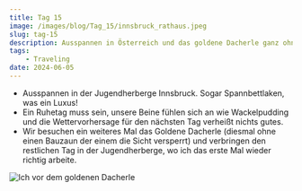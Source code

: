 ```yaml
---
title: Tag 15
image: /images/blog/Tag_15/innsbruck_rathaus.jpeg
slug: tag-15
description: Ausspannen in Österreich und das goldene Dacherle ganz ohne Sichtschutz!
tags: 
    - Traveling
date: 2024-06-05
---
```


- Ausspannen in der Jugendherberge Innsbruck. Sogar Spannbettlaken, was ein Luxus!
- Ein Ruhetag muss sein, unsere Beine fühlen sich an wie Wackelpudding und die Wettervorhersage für den nächsten Tag verheißt nichts gutes.
- Wir besuchen ein weiteres Mal das Goldene Dacherle (diesmal ohne einen Bauzaun der einem die Sicht versperrt) und verbringen den restlichen Tag in der Jugendherberge, wo ich das erste Mal wieder richtig arbeite.

![Ich vor dem goldenen Dacherle](/images/blog/Tag_15/innsbruck.jpeg)